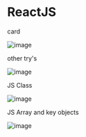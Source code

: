 
# ReactJS

card 


![image](https://github.com/darksoului/ReactJS/assets/118845171/6e546ed7-12a7-4263-9226-bda72fd8fd36)


other try's



![image](https://github.com/darksoului/ReactJS/assets/118845171/da7c7224-247a-4956-8a7e-f60549f262c5)



JS Class

![image](https://github.com/darksoului/ReactJS/assets/118845171/11b7ff54-c954-4c3c-a19b-2c564262a1ff)


JS Array and key objects


![image](https://github.com/darksoului/ReactJS/assets/118845171/137265de-92e2-4625-8c72-e8d614bffc29)

